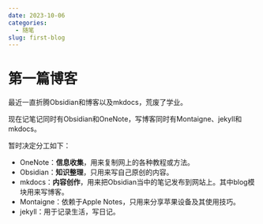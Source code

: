 ```yaml
---
date: 2023-10-06
categories:
  - 随笔
slug: first-blog
---
```


# 第一篇博客

最近一直折腾Obsidian和博客以及mkdocs，荒废了学业。

现在记笔记同时有Obsidian和OneNote，写博客同时有Montaigne、jekyll和mkdocs。 

暂时决定分工如下：

- OneNote：**信息收集**，用来复制网上的各种教程或方法。
- Obsidian：**知识整理**，只用来写自己原创的内容。
- mkdocs：**内容创作**，用来把Obsidian当中的笔记发布到网站上。其中blog模块用来写博客。
- Montaigne：依赖于Apple Notes，只用来分享苹果设备及其使用技巧。
- jekyll：用于记录生活，写日记。
